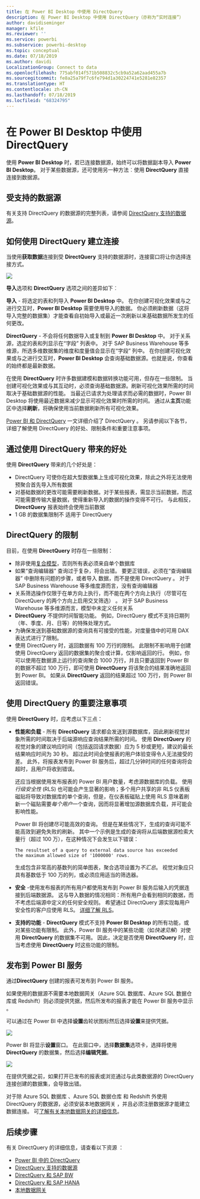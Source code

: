 ```yaml
---
title: 在 Power BI Desktop 中使用 DirectQuery
description: 在 Power BI Desktop 中使用 DirectQuery（亦称为“实时连接”）
author: davidiseminger
manager: kfile
ms.reviewer: ''
ms.service: powerbi
ms.subservice: powerbi-desktop
ms.topic: conceptual
ms.date: 07/18/2019
ms.author: davidi
LocalizationGroup: Connect to data
ms.openlocfilehash: 775abf014f571b508832c5cb9a52a62aad455a7b
ms.sourcegitcommit: fe8a25a79f7c6fe794d1a30224741e5281e82357
ms.translationtype: HT
ms.contentlocale: zh-CN
ms.lasthandoff: 07/18/2019
ms.locfileid: "68324795"
---
```

# <a name="use-directquery-in-power-bi-desktop"></a>在 Power BI Desktop 中使用 DirectQuery
使用 **Power BI Desktop** 时，若已连接数据源，始终可以将数据副本导入 **Power BI Desktop**。 对于某些数据源，还可使用另一种方法︰使用 **DirectQuery** 直接连接到数据源。

## <a name="supported-data-sources"></a>受支持的数据源
有关支持 DirectQuery  的数据源的完整列表，请参阅 [DirectQuery 支持的数据源](desktop-directquery-data-sources.md)。

## <a name="how-to-connect-using-directquery"></a>如何使用 DirectQuery 建立连接
当使用**获取数据**连接到受 **DirectQuery** 支持的数据源时，连接窗口将让你选择连接方式。  

![](media/desktop-use-directquery/directquery_2a.png)

**导入**选项和 **DirectQuery** 选项之间的差异如下︰

**导入** - 将选定的表和列导入 **Power BI Desktop** 中。 在你创建可视化效果或与之进行交互时，**Power BI Desktop** 需要使用导入的数据。 你必须刷新数据（这将导入完整的数据集）才能查看自初始导入或最近一次刷新以来基础数据所发生的任何更改。

**DirectQuery** - 不会将任何数据导入或复制到 **Power BI Desktop** 中。 对于关系源，选定的表和列显示在“字段”  列表中。 对于 SAP Business Warehouse 等多维源，所选多维数据集的维度和度量值会显示在“字段”  列中。 在你创建可视化效果或与之进行交互时，**Power BI Desktop** 会查询基础数据源。也就是说，你查看的始终都是最新数据。

在使用 **DirectQuery** 时许多数据建模和数据转换功能可用，但存在一些限制。 当创建可视化效果或与其互动时，必须查询基础数据源。刷新可视化效果所需的时间取决于基础数据源的性能。 当最近已请求为处理请求而必需的数据时，Power BI Desktop 将使用最近数据来减少显示可视化效果时所需的时间。 通过从**主页**功能区中选择**刷新**，将确保使用当前数据刷新所有可视化效果。

[Power BI 和 DirectQuery](desktop-directquery-about.md) 一文详细介绍了 DirectQuery  。 另请参阅以下各节，详细了解使用 DirectQuery  的好处、限制条件和重要注意事项。

## <a name="benefits-of-using-directquery"></a>通过使用 DirectQuery 带来的好处
使用 **DirectQuery** 带来的几个好处是：

* DirectQuery  可使你在超大型数据集上生成可视化效果，除此之外将无法使用预聚合首先导入所有数据
* 对基础数据的更改可能需要刷新数据。对于某些报表，需显示当前数据，而这可能需要传输大量数据，使得重新导入的数据的操作变得不可行。 与此相反，**DirectQuery** 报表始终会使用当前数据
* 1 GB 的数据集限制不  适用于 DirectQuery 

## <a name="limitations-of-directquery"></a>DirectQuery 的限制
目前，在使用 **DirectQuery** 时存在一些限制：

* 除非使用[复合模型](desktop-composite-models.md)，否则所有表必须来自单个数据库
* 如果“查询编辑器”  查询过于复杂，将会出错。 要更正错误，必须在“查询编辑器”  中删除有问题的步骤，或者导入  数据，而不是使用 DirectQuery  。 对于 SAP Business Warehouse 等多维度源而言，没有查询编辑器 
* 关系筛选操作仅限于在单方向上执行，而不能在两个方向上执行（尽管可在 DirectQuery 的两个方向上启用交叉筛选）  。 对于 SAP Business Warehouse 等多维源而言，模型中未定义任何关系
* **DirectQuery** 不提供时间智能功能。 例如，DirectQuery  模式不支持日期列（年、季度、月、日等）的特殊处理方式。
* 为确保发送到基础数据源的查询具有可接受的性能，对度量值中的可用 DAX 表达式进行了限制。
* 使用 DirectQuery  时，返回数据有 100 万行的限制。 此限制不影响用于创建使用 DirectQuery  返回的数据集的聚合或计算，仅影响返回的行。 例如，你可以使用在数据源上运行的查询聚合 1000 万行，并且只要返回到 Power BI 的数据不超过 100 万行，即可使用 **DirectQuery** 将该聚合的结果准确地返回到 Power BI。 如果从 **DirectQuery** 返回的结果超过 100 万行，则 Power BI 返回错误。

## <a name="important-considerations-when-using-directquery"></a>使用 DirectQuery 的重要注意事项
使用 **DirectQuery** 时，应考虑以下三点：

* **性能和负载** - 所有 **DirectQuery** 请求都会发送到源数据库，因此刷新视觉对象所需的时间取决于后端源响应查询结果所需的时间。 使用 **DirectQuery** 的视觉对象的建议响应时间（包括返回请求数据）应为 5 秒或更短，建议的最长结果响应时间为 30 秒。 超过此时间会使报表的用户体验变得令人无法接受的差。 此外，将报表发布到 Power BI 服务后，超过几分钟时间的任何查询将会超时，且用户将收到错误。
  
  还应当根据使用发布报表的 Power BI 用户数量，考虑源数据库的负载。 使用*行级安全性* (RLS) 也可能会产生显著的影响；多个用户共享的非 RLS 仪表板磁贴将导致对数据库的单个查询，但是，在仪表板磁贴上使用 RLS 意味着刷新一个磁贴需要*每个用户*一个查询，因而将显著增加源数据库负载，并可能会影响性能。
  
  Power BI 将创建尽可能高效的查询。 但是在某些情况下，生成的查询可能不能高效到避免失败的刷新。 其中一个示例是生成的查询将从后端数据源检索大量行（超过 100 万），在这种情况下会发生以下错误：
  
      The resultset of a query to external data source has exceeded
      the maximum allowed size of '1000000' rows.
  
  生成包含非常高的基数列的简单图表，聚合选项设置为*不汇总*。 视觉对象应只具有基数低于 100 万的列，或必须应用适当的筛选器。
* **安全** -使用发布报表的所有用户都使用发布到 Power BI 服务后输入的凭据连接到后端数据源。 这与导入数据的情况相同：所有用户会看到相同的数据，而不考虑后端源中定义的任何安全规则。 希望通过 DirectQuery 源实现每用户安全性的客户应使用 RLS。 [详细了解 RLS](service-admin-rls.md)。
* **支持的功能** - **DirectQuery** 模式不支持 **Power BI Desktop** 的所有功能，或对某些功能有限制。 此外，Power BI 服务中的某些功能（如*快速见解*）对使用 **DirectQuery** 的数据集不可用。 因此，决定是否使用 **DirectQuery** 时，应当考虑使用 **DirectQuery** 时这些功能的限制。   

## <a name="publish-to-the-power-bi-service"></a>发布到 Power BI 服务
通过**DirectQuery** 创建的报表可发布到 Power BI 服务。

如果使用的数据源不需要本地数据网关（Azure SQL 数据库、Azure SQL 数据仓库或 Redshift）则必须提供凭据，然后所发布的报表才能在 Power BI 服务中显示     。

可以通过在 Power BI 中选择**设置**齿轮状图标然后选择**设置**来提供凭据。

![](media/desktop-use-directquery/directquery_3.png)

Power BI 将显示**设置**窗口。 在此窗口中，选择**数据集**选项卡，选择将使用 **DirectQuery** 的数据集，然后选择**编辑凭据**。

![](media/desktop-use-directquery/directquery_4.png)

在提供凭据之前，如果打开已发布的报表或浏览通过与此类数据源的 DirectQuery  连接创建的数据集，会导致出错。

对于除 Azure SQL 数据库  、Azure SQL 数据仓库  和 Redshift  外使用 DirectQuery 的数据源，必须安装本地数据网关  ，并且必须注册数据源才能建立数据连接。 可[了解有关本地数据网关的详细信息](http://go.microsoft.com/fwlink/p/?LinkID=627094)。

## <a name="next-steps"></a>后续步骤
有关 DirectQuery 的详细信息，请查看以下资源  ：

* [Power BI 中的 DirectQuery](desktop-directquery-about.md)
* [DirectQuery 支持的数据源](desktop-directquery-data-sources.md)
* [DirectQuery 和 SAP BW](desktop-directquery-sap-bw.md)
* [DirectQuery 和 SAP HANA](desktop-directquery-sap-hana.md)
* [本地数据网关](service-gateway-onprem.md)

